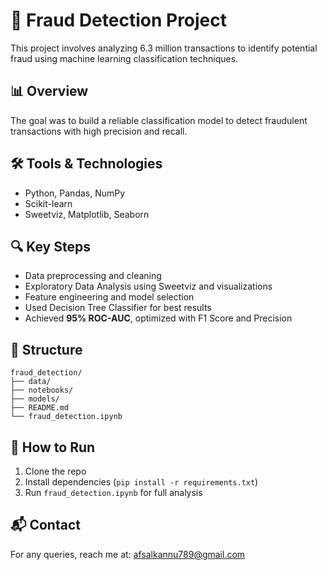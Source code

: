 # 🔐 Fraud Detection Project

This project involves analyzing 6.3 million transactions to identify potential fraud using machine learning classification techniques.

## 📊 Overview

The goal was to build a reliable classification model to detect fraudulent transactions with high precision and recall.

## 🛠️ Tools & Technologies

- Python, Pandas, NumPy
- Scikit-learn
- Sweetviz, Matplotlib, Seaborn

## 🔍 Key Steps

- Data preprocessing and cleaning
- Exploratory Data Analysis using Sweetviz and visualizations
- Feature engineering and model selection
- Used Decision Tree Classifier for best results
- Achieved **95% ROC-AUC**, optimized with F1 Score and Precision

## 📁 Structure

```
fraud_detection/
├── data/
├── notebooks/
├── models/
├── README.md
└── fraud_detection.ipynb
```

## 🚀 How to Run

1. Clone the repo
2. Install dependencies (`pip install -r requirements.txt`)
3. Run `fraud_detection.ipynb` for full analysis

## 📬 Contact

For any queries, reach me at: [afsalkannu789@gmail.com](mailto:afsalkannu789@gmail.com)
